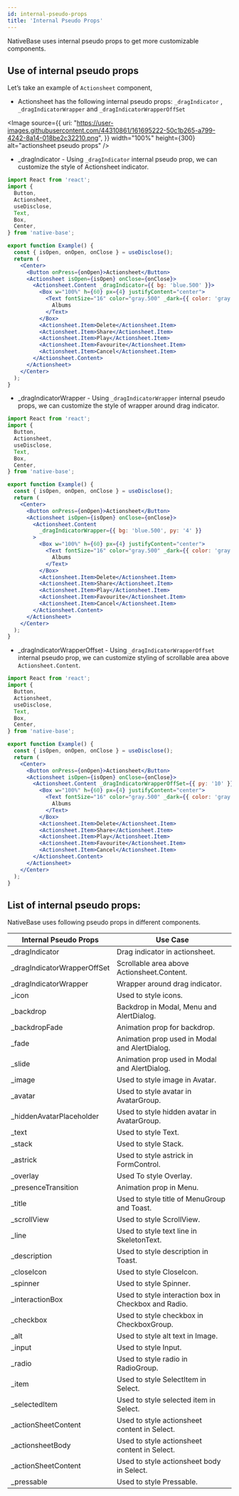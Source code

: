 ```yaml
---
id: internal-pseudo-props
title: 'Internal Pseudo Props'
---
```


NativeBase uses internal pseudo props to get more customizable components.

## Use of internal pseudo props

Let’s take an example of `Actionsheet` component,

- Actionsheet has the following internal pseudo props: `_dragIndicator` , `_dragIndicatorWrapper` and `_dragIndicatorWrapperOffSet`

<Image
source={{
    uri: "https://user-images.githubusercontent.com/44310861/161695222-50c1b265-a799-4242-8a14-018be2c32210.png",
  }}
width="100%"
height={300}
alt="actionsheet pseudo props"
/>
<br />

- \_dragIndicator - Using `_dragIndicator` internal pseudo prop, we can customize the style of Actionsheet indicator.

```jsx title="_dragIndicator example isLive=true
import React from 'react';
import {
  Button,
  Actionsheet,
  useDisclose,
  Text,
  Box,
  Center,
} from 'native-base';

export function Example() {
  const { isOpen, onOpen, onClose } = useDisclose();
  return (
    <Center>
      <Button onPress={onOpen}>Actionsheet</Button>
      <Actionsheet isOpen={isOpen} onClose={onClose}>
        <Actionsheet.Content _dragIndicator={{ bg: 'blue.500' }}>
          <Box w="100%" h={60} px={4} justifyContent="center">
            <Text fontSize="16" color="gray.500" _dark={{ color: 'gray.300' }}>
              Albums
            </Text>
          </Box>
          <Actionsheet.Item>Delete</Actionsheet.Item>
          <Actionsheet.Item>Share</Actionsheet.Item>
          <Actionsheet.Item>Play</Actionsheet.Item>
          <Actionsheet.Item>Favourite</Actionsheet.Item>
          <Actionsheet.Item>Cancel</Actionsheet.Item>
        </Actionsheet.Content>
      </Actionsheet>
    </Center>
  );
}
```

- \_dragIndicatorWrapper - Using `_dragIndicatorWrapper` internal pseudo props, we can customize the style of wrapper around drag indicator.

```jsx title="_dragIndicatorWrapper example" isLive=true
import React from 'react';
import {
  Button,
  Actionsheet,
  useDisclose,
  Text,
  Box,
  Center,
} from 'native-base';

export function Example() {
  const { isOpen, onOpen, onClose } = useDisclose();
  return (
    <Center>
      <Button onPress={onOpen}>Actionsheet</Button>
      <Actionsheet isOpen={isOpen} onClose={onClose}>
        <Actionsheet.Content
          _dragIndicatorWrapper={{ bg: 'blue.500', py: '4' }}
        >
          <Box w="100%" h={60} px={4} justifyContent="center">
            <Text fontSize="16" color="gray.500" _dark={{ color: 'gray.300' }}>
              Albums
            </Text>
          </Box>
          <Actionsheet.Item>Delete</Actionsheet.Item>
          <Actionsheet.Item>Share</Actionsheet.Item>
          <Actionsheet.Item>Play</Actionsheet.Item>
          <Actionsheet.Item>Favourite</Actionsheet.Item>
          <Actionsheet.Item>Cancel</Actionsheet.Item>
        </Actionsheet.Content>
      </Actionsheet>
    </Center>
  );
}
```

- \_dragIndicatorWrapperOffset - Using `_dragIndicatorWrapperOffset` internal pseudo prop, we can customize styling of scrollable area above `Actionsheet.Content`.

```jsx title="_dragIndicatorWrapperOffset example" isLive=true
import React from 'react';
import {
  Button,
  Actionsheet,
  useDisclose,
  Text,
  Box,
  Center,
} from 'native-base';

export function Example() {
  const { isOpen, onOpen, onClose } = useDisclose();
  return (
    <Center>
      <Button onPress={onOpen}>Actionsheet</Button>
      <Actionsheet isOpen={isOpen} onClose={onClose}>
        <Actionsheet.Content _dragIndicatorWrapperOffSet={{ py: '10' }}>
          <Box w="100%" h={60} px={4} justifyContent="center">
            <Text fontSize="16" color="gray.500" _dark={{ color: 'gray.300' }}>
              Albums
            </Text>
          </Box>
          <Actionsheet.Item>Delete</Actionsheet.Item>
          <Actionsheet.Item>Share</Actionsheet.Item>
          <Actionsheet.Item>Play</Actionsheet.Item>
          <Actionsheet.Item>Favourite</Actionsheet.Item>
          <Actionsheet.Item>Cancel</Actionsheet.Item>
        </Actionsheet.Content>
      </Actionsheet>
    </Center>
  );
}
```

## List of internal pseudo props:

NativeBase uses following pseudo props in different components.

| Internal Pseudo Props        | Use Case                                             |
| ---------------------------- | ---------------------------------------------------- |
| \_dragIndicator              | Drag indicator in actionsheet.                       |
| \_dragIndicatorWrapperOffSet | Scrollable area above Actionsheet.Content.           |
| \_dragIndicatorWrapper       | Wrapper around drag indicator.                       |
| \_icon                       | Used to style icons.                                 |
| \_backdrop                   | Backdrop in Modal, Menu and AlertDialog.             |
| \_backdropFade               | Animation prop for backdrop.                         |
| \_fade                       | Animation prop used in Modal and AlertDialog.        |
| \_slide                      | Animation prop used in Modal and AlertDialog.        |
| \_image                      | Used to style image in Avatar.                       |
| \_avatar                     | Used to style avatar in AvatarGroup.                 |
| \_hiddenAvatarPlaceholder    | Used to style hidden avatar in AvatarGroup.          |
| \_text                       | Used to style Text.                                  |
| \_stack                      | Used to style Stack.                                 |
| \_astrick                    | Used to style astrick in FormControl.                |
| \_overlay                    | Used To style Overlay.                               |
| \_presenceTransition         | Animation prop in Menu.                              |
| \_title                      | Used to style title of MenuGroup and Toast.          |
| \_scrollView                 | Used to style ScrollView.                            |
| \_line                       | Used to style text line in SkeletonText.             |
| \_description                | Used to style description in Toast.                  |
| \_closeIcon                  | Used to style CloseIcon.                             |
| \_spinner                    | Used to style Spinner.                               |
| \_interactionBox             | Used to style interaction box in Checkbox and Radio. |
| \_checkbox                   | Used to style checkbox in CheckboxGroup.             |
| \_alt                        | Used to style alt text in Image.                     |
| \_input                      | Used to style Input.                                 |
| \_radio                      | Used to style radio in RadioGroup.                   |
| \_item                       | Used to style SelectItem in Select.                  |
| \_selectedItem               | Used to style selected item in Select.               |
| \_actionSheetContent         | Used to style actionsheet content in Select.         |
| \_actionsheetBody            | Used to style actionsheet content in Select.         |
| \_actionSheetContent         | Used to style actionsheet body in Select.            |
| \_pressable                  | Used to style Pressable.                             |
